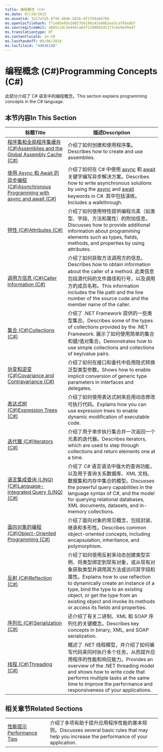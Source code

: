 ```yaml
---
title: 编程概念 (C#)
ms.date: 07/20/2015
ms.assetid: 3227afd5-4794-484b-b83b-0f1f94a0476b
ms.openlocfilehash: f71e05e05e3d027b6190142e8062ea3caf95edb7
ms.sourcegitcommit: a885cc8c3e444ca6471348893d5373c6e9e49a47
ms.translationtype: HT
ms.contentlocale: zh-CN
ms.lasthandoff: 09/06/2018
ms.locfileid: "44036140"
---
```

# <a name="programming-concepts-c"></a><span data-ttu-id="08310-102">编程概念 (C#)</span><span class="sxs-lookup"><span data-stu-id="08310-102">Programming Concepts (C#)</span></span>
<span data-ttu-id="08310-103">此部分介绍了 C# 语言中的编程概念。</span><span class="sxs-lookup"><span data-stu-id="08310-103">This section explains programming concepts in the C# language.</span></span>  
  
## <a name="in-this-section"></a><span data-ttu-id="08310-104">本节内容</span><span class="sxs-lookup"><span data-stu-id="08310-104">In This Section</span></span>  
  
|<span data-ttu-id="08310-105">标题</span><span class="sxs-lookup"><span data-stu-id="08310-105">Title</span></span>|<span data-ttu-id="08310-106">描述</span><span class="sxs-lookup"><span data-stu-id="08310-106">Description</span></span>|  
|-----------|-----------------|  
|[<span data-ttu-id="08310-107">程序集和全局程序集缓存 (C#)</span><span class="sxs-lookup"><span data-stu-id="08310-107">Assemblies and the Global Assembly Cache (C#)</span></span>](../../../csharp/programming-guide/concepts/assemblies-gac/index.md)|<span data-ttu-id="08310-108">介绍了如何创建和使用程序集。</span><span class="sxs-lookup"><span data-stu-id="08310-108">Describes how to create and use assemblies.</span></span>|  
|[<span data-ttu-id="08310-109">使用 Async 和 Await 的异步编程 (C#)</span><span class="sxs-lookup"><span data-stu-id="08310-109">Asynchronous Programming with async and await (C#)</span></span>](../../../csharp/programming-guide/concepts/async/index.md)|<span data-ttu-id="08310-110">介绍了如何在 C# 中使用 [async](../../../csharp/language-reference/keywords/async.md) 和 [await](../../../csharp/language-reference/keywords/await.md) 关键字编写异步解决方案。</span><span class="sxs-lookup"><span data-stu-id="08310-110">Describes how to write asynchronous solutions by using the [async](../../../csharp/language-reference/keywords/async.md) and [await](../../../csharp/language-reference/keywords/await.md) keywords in C#.</span></span> <span data-ttu-id="08310-111">其中包括演练。</span><span class="sxs-lookup"><span data-stu-id="08310-111">Includes a walkthrough.</span></span>|  
|[<span data-ttu-id="08310-112">特性 (C#)</span><span class="sxs-lookup"><span data-stu-id="08310-112">Attributes (C#)</span></span>](../../../csharp/programming-guide/concepts/attributes/index.md)|<span data-ttu-id="08310-113">介绍了如何使用特性提供编程元素（如类型、字段、方法和属性）的附加信息。</span><span class="sxs-lookup"><span data-stu-id="08310-113">Discusses how to provide additional information about programming elements such as types, fields, methods, and properties by using attributes.</span></span>|  
|[<span data-ttu-id="08310-114">调用方信息 (C#)</span><span class="sxs-lookup"><span data-stu-id="08310-114">Caller Information (C#)</span></span>](../../../csharp/programming-guide/concepts/caller-information.md)|<span data-ttu-id="08310-115">介绍了如何获取方法调用方的信息。</span><span class="sxs-lookup"><span data-stu-id="08310-115">Describes how to obtain information about the caller of a method.</span></span> <span data-ttu-id="08310-116">此类信息包括源代码的文件路径和行号，以及调用方的成员名称。</span><span class="sxs-lookup"><span data-stu-id="08310-116">This information includes the file path and the line number of the source code and the member name of the caller.</span></span>|  
|[<span data-ttu-id="08310-117">集合 (C#)</span><span class="sxs-lookup"><span data-stu-id="08310-117">Collections (C#)</span></span>](../../../csharp/programming-guide/concepts/collections.md)|<span data-ttu-id="08310-118">介绍了 .NET Framework 提供的一些类型集合。</span><span class="sxs-lookup"><span data-stu-id="08310-118">Describes some of the types of collections provided by the .NET Framework.</span></span> <span data-ttu-id="08310-119">展示了如何使用简单的集合和键/值对集合。</span><span class="sxs-lookup"><span data-stu-id="08310-119">Demonstrates how to use simple collections and collections of key/value pairs.</span></span>|  
|[<span data-ttu-id="08310-120">协变和逆变 (C#)</span><span class="sxs-lookup"><span data-stu-id="08310-120">Covariance and Contravariance (C#)</span></span>](../../../csharp/programming-guide/concepts/covariance-contravariance/index.md)|<span data-ttu-id="08310-121">介绍了如何在接口和委托中启用隐式转换泛型类型参数。</span><span class="sxs-lookup"><span data-stu-id="08310-121">Shows how to enable implicit conversion of generic type parameters in interfaces and delegates.</span></span>|  
|[<span data-ttu-id="08310-122">表达式树 (C#)</span><span class="sxs-lookup"><span data-stu-id="08310-122">Expression Trees (C#)</span></span>](../../../csharp/programming-guide/concepts/expression-trees/index.md)|<span data-ttu-id="08310-123">介绍了如何使用表达式树来启用动态修改可执行代码。</span><span class="sxs-lookup"><span data-stu-id="08310-123">Explains how you can use expression trees to enable dynamic modification of executable code.</span></span>|  
|[<span data-ttu-id="08310-124">迭代器 (C#)</span><span class="sxs-lookup"><span data-stu-id="08310-124">Iterators (C#)</span></span>](../../../csharp/programming-guide/concepts/iterators.md)|<span data-ttu-id="08310-125">介绍了用于单步执行集合并一次返回一个元素的迭代器。</span><span class="sxs-lookup"><span data-stu-id="08310-125">Describes iterators, which are used to step through collections and return elements one at a time.</span></span>|  
|[<span data-ttu-id="08310-126">语言集成查询 (LINQ) (C#)</span><span class="sxs-lookup"><span data-stu-id="08310-126">Language-Integrated Query (LINQ) (C#)</span></span>](../../../csharp/programming-guide/concepts/linq/index.md)|<span data-ttu-id="08310-127">介绍了 C# 语言语法中强大的查询功能，以及用于查询关系数据库、XML 文档、数据集和内存中集合的模型。</span><span class="sxs-lookup"><span data-stu-id="08310-127">Discusses the powerful query capabilities in the language syntax of C#, and the model for querying relational databases, XML documents, datasets, and in-memory collections.</span></span>|  
|[<span data-ttu-id="08310-128">面向对象的编程 (C#)</span><span class="sxs-lookup"><span data-stu-id="08310-128">Object-Oriented Programming (C#)</span></span>](../../../csharp/programming-guide/concepts/object-oriented-programming.md)|<span data-ttu-id="08310-129">介绍了面向对象的常见概念，包括封装、继承和多形性。</span><span class="sxs-lookup"><span data-stu-id="08310-129">Describes common object-oriented concepts, including encapsulation, inheritance, and polymorphism.</span></span>|  
|[<span data-ttu-id="08310-130">反射 (C#)</span><span class="sxs-lookup"><span data-stu-id="08310-130">Reflection (C#)</span></span>](../../../csharp/programming-guide/concepts/reflection.md)|<span data-ttu-id="08310-131">介绍了如何使用反射来动态创建类型实例、将类型绑定到现有对象，或从现有对象获取类型并调用其方法或访问其字段和属性。</span><span class="sxs-lookup"><span data-stu-id="08310-131">Explains how to use reflection to dynamically create an instance of a type, bind the type to an existing object, or get the type from an existing object and invoke its methods or access its fields and properties.</span></span>|  
|[<span data-ttu-id="08310-132">序列化 (C#)</span><span class="sxs-lookup"><span data-stu-id="08310-132">Serialization (C#)</span></span>](../../../csharp/programming-guide/concepts/serialization/index.md)|<span data-ttu-id="08310-133">还介绍了有关二进制、XML 和 SOAP 序列化的关键概念。</span><span class="sxs-lookup"><span data-stu-id="08310-133">Describes key concepts in binary, XML, and SOAP serialization.</span></span>|  
|[<span data-ttu-id="08310-134">线程 (C#)</span><span class="sxs-lookup"><span data-stu-id="08310-134">Threading (C#)</span></span>](../../../csharp/programming-guide/concepts/threading/index.md)|<span data-ttu-id="08310-135">概述了 .NET 线程模型，并介绍了如何编写代码来同时执行多个任务，从而提升应用程序的性能和响应能力。</span><span class="sxs-lookup"><span data-stu-id="08310-135">Provides an overview of the .NET threading model and shows how to write code that performs multiple tasks at the same time to improve the performance and responsiveness of your applications.</span></span>|  
  
## <a name="related-sections"></a><span data-ttu-id="08310-136">相关章节</span><span class="sxs-lookup"><span data-stu-id="08310-136">Related Sections</span></span>  
  
|||  
|---|---|  
|[<span data-ttu-id="08310-137">性能提示</span><span class="sxs-lookup"><span data-stu-id="08310-137">Performance Tips</span></span>](../../../../docs/framework/performance/performance-tips.md) | <span data-ttu-id="08310-138">介绍了多项有助于提升应用程序性能的基本规则。</span><span class="sxs-lookup"><span data-stu-id="08310-138">Discusses several basic rules that may help you increase the performance of your application.</span></span>|
